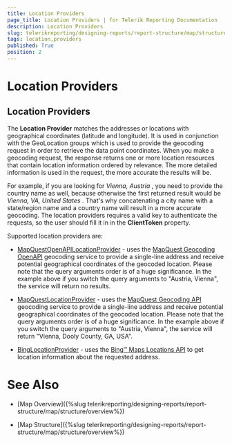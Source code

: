 ```yaml
---
title: Location Providers
page_title: Location Providers | for Telerik Reporting Documentation
description: Location Providers
slug: telerikreporting/designing-reports/report-structure/map/structure/location-providers
tags: location,providers
published: True
position: 2
---
```


# Location Providers



## Location Providers

The __Location Provider__  matches the addresses or locations with geographical coordinates (latitude and longitude).           It is used in conjunction with the GeoLocation groups which is used to provide the geocoding request in order to retrieve the data point coordinates.           When you make a geocoding request, the response returns one or more location resources that contain location information ordered by relevance.           The more detailed information is used in the request, the more accurate the results will be.         

For example, if you are looking for *Vienna, Austria* , you need to provide the country name as well, because otherwise the first returned result would be *Vienna, VA, United States* .           That's why concatenating a city name with a state/region name and a country name will result in a more accurate geocoding.           The location providers requires a valid key to authenticate the requests, so the user should fill it in in the __ClientToken__  property.         

Supported location providers are:         

* [MapQuestOpenAPILocationProvider](/reporting/api/Telerik.Reporting.MapQuestOpenAPILocationProvider) - uses the               [MapQuest Geocoding OpenAPI](http://developer.mapquest.com/web/products/open/geocoding-service) geocoding service to provide a single-line address and receive potential geographical coordinates of the geocoded location.               Please note that the query arguments order is of a huge significance.               In the example above if you switch the query arguments to "Austria, Vienna", the service will return no results.             

* [MapQuestLocationProvider](/reporting/api/Telerik.Reporting.MapQuestLocationProvider) - uses the               [MapQuest Geocoding API](http://developer.mapquest.com/web/products/dev-services/geocoding-ws) geocoding service to provide a single-line address and receive potential geographical coordinates of the geocoded location.               Please note that the query arguments order is of a huge significance.               In the example above if you switch the query arguments to "Austria, Vienna", the service will return "Vienna, Dooly County, GA, USA".             

* [BingLocationProvider](/reporting/api/Telerik.Reporting.BingLocationProvider) - uses the               [Bing™ Maps Locations API](http://msdn.microsoft.com/en-us/library/ff701715.aspx) to get location information about the requested address.             

# See Also


 * [Map Overview]({%slug telerikreporting/designing-reports/report-structure/map/structure/overview%})

 * [Map Structure]({%slug telerikreporting/designing-reports/report-structure/map/structure/overview%})
